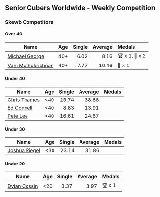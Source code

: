 ## Senior Cubers Worldwide - Weekly Competition
### Skewb Competitors

#### Over 40

| Name | Age | Single | Average | Medals |
| -- | :--: | --: | --: | :-- |
| [Michael George](../../persons/michael_george/skewb.md) | 40+ | 6.02 | 8.16 | 🏆 x 1, 🥇 x 2 |
| [Vani Muthukrishnan](../../persons/vani_muthukrishnan/skewb.md) | 40+ | 7.77 | 10.46 | 🥈 x 1 |

#### Under 40

| Name | Age | Single | Average | Medals |
| -- | :--: | --: | --: | :-- |
| [Chris Thames](../../persons/chris_thames/skewb.md) | <40 | 25.74 | 38.88 |  |
| [Ed Connell](../../persons/ed_connell/skewb.md) | <40 | 8.83 | 13.91 |  |
| [Pete Lee](../../persons/pete_lee/skewb.md) | <40 | 16.61 | 24.67 |  |

#### Under 30

| Name | Age | Single | Average | Medals |
| -- | :--: | --: | --: | :-- |
| [Joshua Riegel](../../persons/joshua_riegel/skewb.md) | <30 | 23.14 | 31.86 |  |

#### Under 20

| Name | Age | Single | Average | Medals |
| -- | :--: | --: | --: | :-- |
| [Dylan Cossin](../../persons/dylan_cossin/skewb.md) | <20 | 3.37 | 3.97 | 🏆 x 1 |


<!-- Global site tag (gtag.js) - Google Analytics -->
<script async src="https://www.googletagmanager.com/gtag/js?id=UA-86348435-3"></script>
<script>window.dataLayer = window.dataLayer || []; function gtag() {dataLayer.push(arguments);} gtag('js', new Date()); gtag('config', 'UA-86348435-3');</script>
